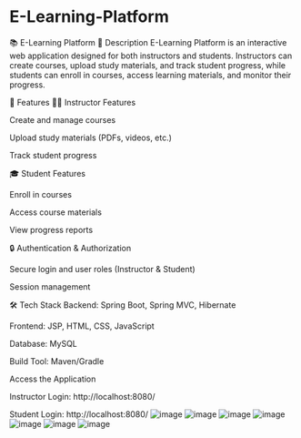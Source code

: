 # E-Learning-Platform
📚 E-Learning Platform
📖 Description
E-Learning Platform is an interactive web application designed for both instructors and students. Instructors can create courses, upload study materials, and track student progress, while students can enroll in courses, access learning materials, and monitor their progress.

🚀 Features
🧑‍🏫 Instructor Features

Create and manage courses

Upload study materials (PDFs, videos, etc.)

Track student progress

🎓 Student Features

Enroll in courses

Access course materials

View progress reports

🔒 Authentication & Authorization

Secure login and user roles (Instructor & Student)

Session management

🛠️ Tech Stack
Backend: Spring Boot, Spring MVC, Hibernate

Frontend: JSP, HTML, CSS, JavaScript

Database: MySQL

Build Tool: Maven/Gradle

Access the Application

Instructor Login: http://localhost:8080/

Student Login: http://localhost:8080/
![image](https://github.com/user-attachments/assets/196bd7dc-08fc-4d7f-aaf3-767d9bbb267a)
![image](https://github.com/user-attachments/assets/fad2a687-c3d4-4b24-a5dd-3640f1129179)
![image](https://github.com/user-attachments/assets/94247b38-7412-4ddb-90a4-991894bc0bea)
![image](https://github.com/user-attachments/assets/5a0c1cc7-6fde-4d91-b2e3-6791e7c8ec07)
![image](https://github.com/user-attachments/assets/a8daa2d1-ebb7-4bc7-a47e-4c1db95e142a)
![image](https://github.com/user-attachments/assets/e1454ca8-3068-4445-9ad9-600838d8ab61)
![image](https://github.com/user-attachments/assets/0a60733b-f2e6-48ad-a850-b4ca7f1982f4)







